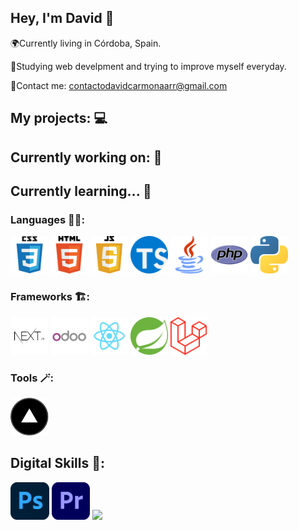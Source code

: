 ## Hey, I'm David 👋
🌍Currently living in Córdoba, Spain.

📖Studying web develpment and trying to improve myself everyday.

📧Contact me: [contactodavidcarmonaarr@gmail.com](mailto:contactodavidcarmonaarr@gmail.com)

## My projects: 💻

## Currently working on: 🔭

## Currently learning... 🌱
### Languages 🧑‍💻:
<code><img height="60" src="https://github.com/davidcarmonaarrabal/davidcarmonaarrabal/blob/3a9955cd50cec31fdb04760e59fa65cc5ea10cc4/img/css.png?raw=true"></code>
<code><img height="60" src="https://github.com/davidcarmonaarrabal/davidcarmonaarrabal/blob/3a9955cd50cec31fdb04760e59fa65cc5ea10cc4/img/html.png?raw=true"></code>
<code><img height="60" src="https://github.com/davidcarmonaarrabal/davidcarmonaarrabal/blob/3a9955cd50cec31fdb04760e59fa65cc5ea10cc4/img/js.png?raw=true"></code>
<code><img height="60" src="https://github.com/davidcarmonaarrabal/davidcarmonaarrabal/blob/71c7281918aaeb509401de752d9ea9bb6af61697/img/919832.png?raw=true"></code>
<code><img height="60" src="https://github.com/davidcarmonaarrabal/davidcarmonaarrabal/blob/3a9955cd50cec31fdb04760e59fa65cc5ea10cc4/img/java.png?raw=true"></code>
<code><img height="60" src="https://github.com/davidcarmonaarrabal/davidcarmonaarrabal/blob/3a9955cd50cec31fdb04760e59fa65cc5ea10cc4/img/php.png?raw=true"></code>
<code><img height="60" src="https://github.com/davidcarmonaarrabal/davidcarmonaarrabal/blob/3a9955cd50cec31fdb04760e59fa65cc5ea10cc4/img/python.png?raw=true"></code>

### Frameworks 🏗️:
<code><img height="60" src="https://github.com/davidcarmonaarrabal/davidcarmonaarrabal/blob/ce0039232cf4ebc85f31c0436447602f3f9c490e/img/next2.png?raw=true"></code>
<code><img height="60" src="https://github.com/davidcarmonaarrabal/davidcarmonaarrabal/blob/3a9955cd50cec31fdb04760e59fa65cc5ea10cc4/img/odoo.png?raw=true"></code>
<code><img height="60" src="https://github.com/davidcarmonaarrabal/davidcarmonaarrabal/blob/3a9955cd50cec31fdb04760e59fa65cc5ea10cc4/img/react.png?raw=true"></code>
<code><img height="60" src="https://github.com/davidcarmonaarrabal/davidcarmonaarrabal/blob/3a9955cd50cec31fdb04760e59fa65cc5ea10cc4/img/springboot.png?raw=true"></code>
<code><img height="60" src="https://github.com/davidcarmonaarrabal/davidcarmonaarrabal/blob/31219beb414b3b84f3f40e7a6e8ccb21d6f68f90/img/laravel.png?raw=true"></code>

### Tools 🪄:
<code><img height="60" src="https://github.com/davidcarmonaarrabal/davidcarmonaarrabal/blob/3a9955cd50cec31fdb04760e59fa65cc5ea10cc4/img/vercel.png?raw=true"></code>

## Digital Skills 🎥:
<code><img height="60" src="https://github.com/davidcarmonaarrabal/davidcarmonaarrabal/blob/31219beb414b3b84f3f40e7a6e8ccb21d6f68f90/img/Adobe_Photoshop_CC_icon.svg.png?raw=true"></code>
<code><img height="60" src="https://github.com/davidcarmonaarrabal/davidcarmonaarrabal/blob/31219beb414b3b84f3f40e7a6e8ccb21d6f68f90/img/premiere.png?raw=true"></code>
<code><img height="60" src="https://github.com/davidcarmonaarrabal/davidcarmonaarrabal/blob/31219beb414b3b84f3f40e7a6e8ccb21d6f68f90/img/OBS_Studio_logo.png?raw=true"></code>
<!--
**davidcarmonaarrabal/davidcarmonaarrabal** is a ✨ _special_ ✨ repository because its `README.md` (this file) appears on your GitHub profile.

Here are some ideas to get you started:

- 🔭 I’m currently working on ...
- 🌱 I’m currently learning ...
- 👯 I’m looking to collaborate on ...
- 🤔 I’m looking for help with ...
- 💬 Ask me about ...
- 📫 How to reach me: ...
- 😄 Pronouns: ...
- ⚡ Fun fact: ...
-->
